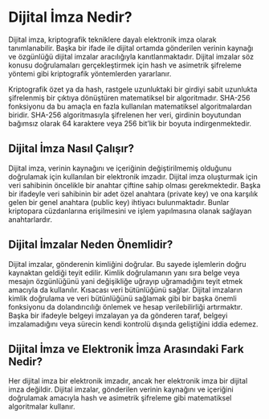 # Dijital İmza Nedir?

Dijital imza, kriptografik tekniklere dayalı elektronik imza olarak tanımlanabilir. Başka bir ifade ile dijital ortamda gönderilen verinin kaynağı ve özgünlüğü dijital imzalar aracılığıyla kanıtlanmaktadır. Dijital imzalar söz konusu doğrulamaları gerçekleştirmek için hash ve asimetrik şifreleme yöntemi gibi kriptografik yöntemlerden yararlanır.

Kriptografik özet ya da hash, rastgele uzunluktaki bir girdiyi sabit uzunlukta şifrelenmiş bir çıktıya dönüştüren matematiksel bir algoritmadır. SHA-256 fonksiyonu da bu amaçla en fazla kullanılan matematiksel algoritmalardan biridir. SHA-256 algoritmasıyla şifrelenen her veri, girdinin boyutundan bağımsız olarak 64 karaktere veya 256 bit’lik bir boyuta indirgenmektedir.

## Dijital İmza Nasıl Çalışır?

Dijital imza, verinin kaynağını ve içeriğinin değiştirilmemiş olduğunu doğrulamak için kullanılan bir elektronik imzadır. Dijital imza oluşturmak için veri sahibinin öncelikle bir anahtar çiftine sahip olması gerekmektedir. Başka bir ifadeyle veri sahibinin bir adet özel anahtara (private key) ve ona karşılık gelen bir genel anahtara (public key) ihtiyacı bulunmaktadır. Bunlar kriptopara cüzdanlarına erişilmesini ve işlem yapılmasına olanak sağlayan anahtarlardır.

## Dijital İmzalar Neden Önemlidir?

Dijital imzalar, gönderenin kimliğini doğrular. Bu sayede işlemlerin doğru kaynaktan geldiği teyit edilir. Kimlik doğrulamanın yanı sıra belge veya mesajın özgünlüğünü yani değişikliğe uğrayıp uğramadığını teyit etmek amacıyla da kullanılır. Kısacası veri bütünlüğünü sağlar. Dijital imzaların kimlik doğrulama ve veri bütünlüğünü sağlamak gibi bir başka önemli fonksiyonu da dolandırıcılığı önlemek ve hesap verilebilirliği artırmaktır. Başka bir ifadeyle belgeyi imzalayan ya da gönderen taraf, belgeyi imzalamadığını veya sürecin kendi kontrolü dışında geliştiğini iddia edemez.

## Dijital İmza ve Elektronik İmza Arasındaki Fark Nedir?

Her dijital imza bir elektronik imzadır, ancak her elektronik imza bir dijital imza değildir. Dijital imzalar, gönderilen verinin kaynağını ve içeriğini doğrulamak amacıyla hash ve asimetrik şifreleme gibi matematiksel algoritmalar kullanır.
